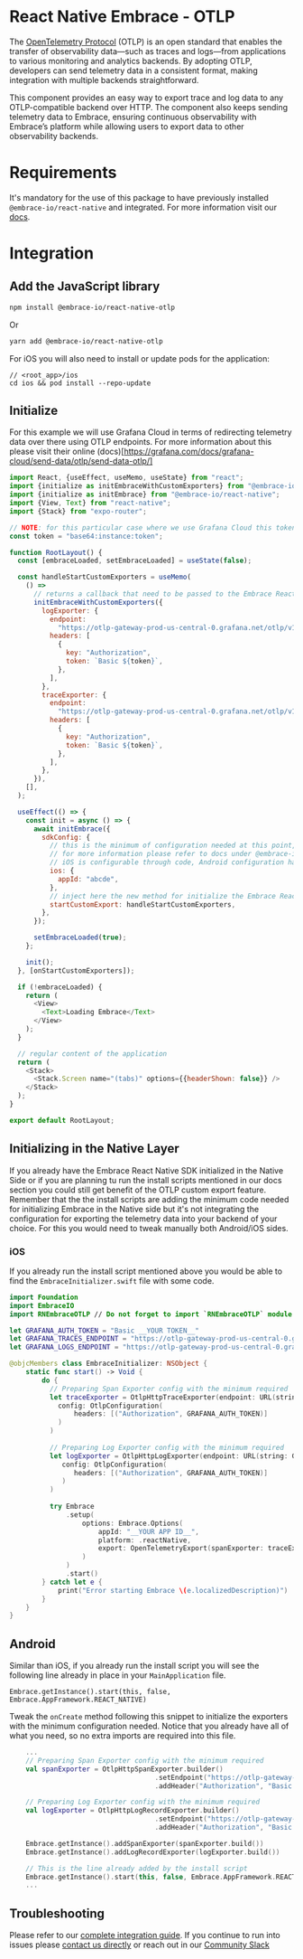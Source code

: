 # React Native Embrace - OTLP

The [OpenTelemetry Protocol](https://opentelemetry.io/docs/specs/otel/protocol/) (OTLP) is an open standard that enables the transfer of observability data—such as traces and logs—from applications to various monitoring and analytics backends. By adopting OTLP, developers can send telemetry data in a consistent format, making integration with multiple backends straightforward. 

This component provides an easy way to export trace and log data to any OTLP-compatible backend over HTTP. The component also keeps sending telemetry data to Embrace, ensuring continuous observability with Embrace’s platform while allowing users to export data to other observability backends.

# Requirements

It's mandatory for the use of this package to have previously installed `@embrace-io/react-native` and integrated. For more information visit our [docs](https://embrace.io/docs/react-native/integration/).

# Integration

## Add the JavaScript library

```sh
npm install @embrace-io/react-native-otlp
```

Or

```sh
yarn add @embrace-io/react-native-otlp
```

For iOS you will also need to install or update pods for the application:

```shell
// <root_app>/ios
cd ios && pod install --repo-update
```

## Initialize

For this example we will use Grafana Cloud in terms of redirecting telemetry data over there using OTLP endpoints. For more information about this please visit their online (docs)[https://grafana.com/docs/grafana-cloud/send-data/otlp/send-data-otlp/]

```javascript
import React, {useEffect, useMemo, useState} from "react";
import {initialize as initEmbraceWithCustomExporters} from "@embrace-io/react-native-otlp";
import {initialize as initEmbrace} from "@embrace-io/react-native";
import {View, Text} from "react-native";
import {Stack} from "expo-router";

// NOTE: for this particular case where we use Grafana Cloud this token should be passed with the format `instance:token` converted into a base64 string.
const token = "base64:instance:token";

function RootLayout() {
  const [embraceLoaded, setEmbraceLoaded] = useState(false);

  const handleStartCustomExporters = useMemo(
    () =>
      // returns a callback that need to be passed to the Embrace React Native SDK configuration
      initEmbraceWithCustomExporters({
        logExporter: {
          endpoint:
            "https://otlp-gateway-prod-us-central-0.grafana.net/otlp/v1/logs",
          headers: [
            {
              key: "Authorization",
              token: `Basic ${token}`,
            },
          ],
        },
        traceExporter: {
          endpoint:
            "https://otlp-gateway-prod-us-central-0.grafana.net/otlp/v1/traces",
          headers: [
            {
              key: "Authorization",
              token: `Basic ${token}`,
            },
          ],
        },
      }),
    [],
  );

  useEffect(() => {
    const init = async () => {
      await initEmbrace({
        sdkConfig: {
          // this is the minimum of configuration needed at this point,
          // for more information please refer to docs under @embrace-io/react-native.
          // iOS is configurable through code, Android configuration happens at build time
          ios: {
            appId: "abcde",
          },
          // inject here the new method for initialize the Embrace React Native SDK using custom export
          startCustomExport: handleStartCustomExporters,
        },
      });

      setEmbraceLoaded(true);
    };

    init();
  }, [onStartCustomExporters]);

  if (!embraceLoaded) {
    return (
      <View>
        <Text>Loading Embrace</Text>
      </View>
    );
  }

  // regular content of the application
  return (
    <Stack>
      <Stack.Screen name="(tabs)" options={{headerShown: false}} />
    </Stack>
  );
}

export default RootLayout;

```

## Initializing in the Native Layer

If you already have the Embrace React Native SDK initialized in the Native Side or if you are planning tu run the install scripts mentioned in our docs section you could still get benefit of the OTLP custom export feature. Remember that the the install scripts are adding the minimum code needed for initializing Embrace in the Native side but it's not integrating the configuration for exporting the telemetry data into your backend of your choice. For this you would need to tweak manually both Android/iOS sides.

### iOS

If you already run the install script mentioned above you would be able to find the `EmbraceInitializer.swift` file with some code.

```swift
import Foundation
import EmbraceIO
import RNEmbraceOTLP // Do not forget to import `RNEmbraceOTLP` module which will make the proper classes available

let GRAFANA_AUTH_TOKEN = "Basic __YOUR TOKEN__"
let GRAFANA_TRACES_ENDPOINT = "https://otlp-gateway-prod-us-central-0.grafana.net/otlp/v1/traces"
let GRAFANA_LOGS_ENDPOINT = "https://otlp-gateway-prod-us-central-0.grafana.net/otlp/v1/logs"

@objcMembers class EmbraceInitializer: NSObject {
    static func start() -> Void {
        do {
          // Preparing Span Exporter config with the minimum required
          let traceExporter = OtlpHttpTraceExporter(endpoint: URL(string: GRAFANA_TRACES_ENDPOINT)!,
            config: OtlpConfiguration(
                headers: [("Authorization", GRAFANA_AUTH_TOKEN)]
            )
          )
          
          // Preparing Log Exporter config with the minimum required
          let logExporter = OtlpHttpLogExporter(endpoint: URL(string: GRAFANA_LOGS_ENDPOINT)!,
             config: OtlpConfiguration(
                headers: [("Authorization", GRAFANA_AUTH_TOKEN)]
             )
          )
          
          try Embrace
              .setup(
                  options: Embrace.Options(
                      appId: "__YOUR APP ID__",
                      platform: .reactNative,
                      export: OpenTelemetryExport(spanExporter: traceExporter, logExporter: logExporter) // passing the configuration into `export`
                  )
              )
              .start()
        } catch let e {
            print("Error starting Embrace \(e.localizedDescription)")
        }
    }
}
```

## Android

Similar than iOS, if you already run the install script you will see the following line already in place in your `MainApplication` file.

```
Embrace.getInstance().start(this, false, Embrace.AppFramework.REACT_NATIVE)
```

Tweak the `onCreate` method following this snippet to initialize the exporters with the minimum configuration needed. Notice that you already have all of what you need, so no extra imports are required into this file.

```kotlin
    ...
    // Preparing Span Exporter config with the minimum required
    val spanExporter = OtlpHttpSpanExporter.builder()
                                    .setEndpoint("https://otlp-gateway-prod-us-central-0.grafana.net/otlp/v1/traces")
                                    .addHeader("Authorization", "Basic __YOUR TOKEN__")

    // Preparing Log Exporter config with the minimum required
    val logExporter = OtlpHttpLogRecordExporter.builder()
                                    .setEndpoint("https://otlp-gateway-prod-us-central-0.grafana.net/otlp/v1/logs")
                                    .addHeader("Authorization", "Basic __YOUR TOKEN__")

    Embrace.getInstance().addSpanExporter(spanExporter.build())
    Embrace.getInstance().addLogRecordExporter(logExporter.build())

    // This is the line already added by the install script
    Embrace.getInstance().start(this, false, Embrace.AppFramework.REACT_NATIVE)
    ...
```


## Troubleshooting

Please refer to our [complete integration guide](https://embrace.io/docs/react-native/integration/). If you continue
to run into issues please [contact us directly](mailto:support@embrace.io) or reach out in our [Community Slack](https://community.embrace.io)
